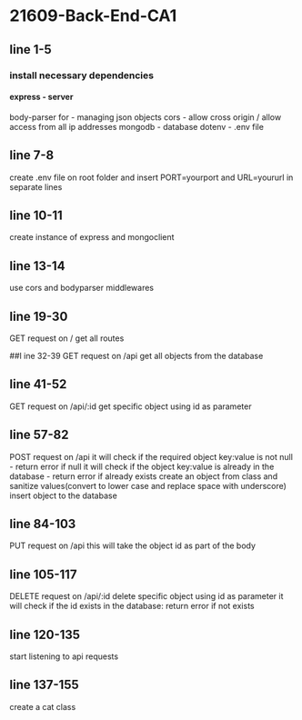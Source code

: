 # 21609-Back-End-CA1
## line 1-5

### install necessary dependencies
#### express - server
body-parser for - managing json objects
cors  - allow cross origin / allow access from all ip addresses
mongodb - database
dotenv - .env file

## line 7-8
create .env file on root folder and insert PORT=yourport and URL=yoururl in separate lines

## line 10-11
create instance of express and mongoclient

## line 13-14
use cors and bodyparser middlewares

## line 19-30
GET request on /
get all routes

##l ine 32-39
GET request on /api
get all objects from the database

## line 41-52
GET request on /api/:id
get specific object using id as parameter 

## line 57-82
POST request on /api
it will check if the required object key:value is not null - return error if null
it will check if the object key:value is already in the database - return error if already exists
create an object from class and sanitize values(convert to lower case and replace space with underscore)
insert object to the database

## line 84-103
PUT request on /api
this will take the object id as part of the body

## line 105-117
DELETE request on /api/:id
delete specific object using id as parameter
it will check if the id exists in the database: return error if not exists

## line 120-135
start listening to api requests

## line 137-155
create a cat class

